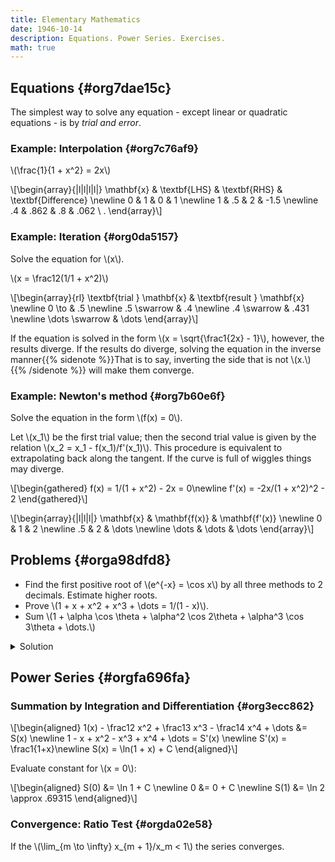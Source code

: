 ```yaml
---
title: Elementary Mathematics
date: 1946-10-14 
description: Equations. Power Series. Exercises.
math: true
---
```


## Equations {#org7dae15c}

The simplest way to solve any equation - except
linear or quadratic equations - is by *trial and error*.



### Example: Interpolation {#org7c76af9}

\\(\frac{1}{1 + x^2} = 2x\\)

\\[\begin{array}{|l|l|l|l|} \mathbf{x} & \textbf{LHS} & \textbf{RHS} &
\textbf{Difference} \\newline 0 & 1 & 0 & 1 \\newline 1 & .5 & 2 & -1.5 \\newline .4 & .862 &
.8 & .062 \\ . \end{array}\\]



### Example: Iteration {#org0da5157}

Solve the equation for \\(x\\).

\\(x = \frac12(1/1 + x^2)\\)

\\[\begin{array}{rl} \textbf{trial } \mathbf{x} & \textbf{result }
\mathbf{x} \newline 0 \to & .5 \newline .5 \swarrow & .4 \newline .4 \swarrow & .431 \newline
\dots \swarrow & \dots \end{array}\\]

If the equation is solved in the form \\(x = \sqrt{\frac1{2x} - 1}\\),
however, the results diverge. If the results do diverge, solving the
equation in the inverse manner{{% sidenote %}}That is to say, inverting the side that is not \\(x.\\){{% /sidenote %}} will make them converge.



### Example: Newton\'s method {#org7b60e6f}

Solve the equation in the form \\(f(x) = 0\\).

Let \\(x_1\\) be the first trial value; then the second trial value is given
by the relation \\(x_2 = x_1 - f(x_1)/f'(x_1)\\). This procedure is
equivalent to extrapolating back along the tangent. If the curve is full
of wiggles things may diverge.

\\[\begin{gathered} f(x) = 1/(1 + x^2) - 2x = 0\\newline f'(x) = -2x/(1 +
x^2)^2 - 2 \end{gathered}\\]

\\[\begin{array}{|l|l|l|} \mathbf{x} & \mathbf{f(x)} & \mathbf{f'(x)} \\newline
0 & 1 & 2 \\newline .5 & 2 & \dots \\newline \dots & \dots & \dots \end{array}\\]



## Problems {#orga98dfd8}



-   Find the first positive root of \\(e^{-x} = \cos x\\) by all three
    methods to 2 decimals. Estimate higher roots.
-   Prove \\(1 + x + x^2 + x^3 + \dots = 1/(1 - x)\\).
-   Sum \\(1 + \alpha \cos \theta + \alpha^2 \cos 2\theta + \alpha^3 \cos
     3\theta + \dots.\\)

<details><summary>Solution</summary>
Assume \(\vert \alpha\vert < 1\). Then we have:

\\[\begin{aligned} \sum_{n = 0}^\infty \alpha^n \cos n\theta &=
\Re\left[\sum_{n = 0}^\infty \alpha^n (\cos n\theta + i \sin
n\theta)\right] \newline &= \Re\left[\sum_{n=0}^\infty \alpha^n e^{in
\theta}\right] \newline &= \Re\left[\sum_{n=0}^\infty (\alpha e^{i\theta})^n
\right] \newline &= \Re\left[\frac1{1 - \alpha e^{i\theta}}\right]\newline &=
\Re\left[\frac1{1 - \alpha \cos\theta - \alpha i\sin\theta}\right]\newline &=
\Re\left[\frac{1 - \alpha \cos\theta + \alpha i\sin\theta}{(1 - \alpha
\cos \theta)^2 - (\alpha i \sin \theta)^2} \right]\newline &= \frac{1 - \alpha
\cos \theta}{(1 - \alpha \cos \theta)^2 + (\alpha \sin \theta)^2} \newline &=
\frac{1 - \alpha \cos \theta}{1 - 2\alpha\cos\theta + \alpha^2}.
\end{aligned}\\]

</details>


## Power Series {#orgfa696fa}





### Summation by Integration and Differentiation {#org3ecc862}


\\[\begin{aligned} 1(x) - \frac12 x^2 + \frac13 x^3 - \frac14 x^4 + \dots
&= S(x) \\newline 1 - x + x^2 - x^3 + x^4 + \dots = S'(x) \\newline S'(x) =
\frac1{1+x}\\newline S(x) = \ln(1 + x) + C \end{aligned}\\]

Evaluate constant for \\(x = 0\\):

\\[\begin{aligned} S(0) &= \ln 1 + C \\newline 0 &= 0 + C \\newline S(1) &= \ln 2
\approx .69315 \end{aligned}\\]



### Convergence: Ratio Test {#orgda02e58}

If the \\(\lim_{m \to \infty} x_{m + 1}/x_m < 1\\) the
series converges.

[^1]: That is to say, inverting the side that is not \\(x\\).
